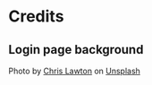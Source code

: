 # Credits

## Login page background
Photo by [Chris Lawton](https://unsplash.com/photos/LarvHiXifpA?utm_source=unsplash&utm_medium=referral&utm_content=creditCopyText) on [Unsplash](https://unsplash.com/)

